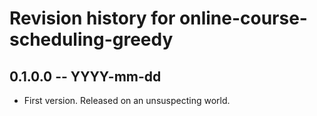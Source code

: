 # Revision history for online-course-scheduling-greedy

## 0.1.0.0 -- YYYY-mm-dd

* First version. Released on an unsuspecting world.
